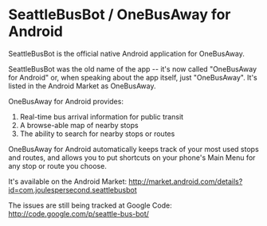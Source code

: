 # SeattleBusBot / OneBusAway for Android

SeattleBusBot is the official native Android application for OneBusAway.

SeattleBusBot was the old name of the app -- it's now called "OneBusAway for Android" or, when speaking about the app itself, just "OneBusAway". It's listed in the Android Market as OneBusAway.

OneBusAway for Android provides:

1. Real-time bus arrival information for public transit
2. A browse-able map of nearby stops
3. The ability to search for nearby stops or routes

OneBusAway for Android automatically keeps track of your most used stops and routes, and allows you to put shortcuts on your phone's Main Menu for any stop or route you choose.

It's available on the Android Market: http://market.android.com/details?id=com.joulespersecond.seattlebusbot

The issues are still being tracked at Google Code: http://code.google.com/p/seattle-bus-bot/

